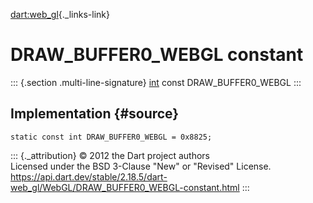 [dart:web\_gl](../../dart-web_gl/dart-web_gl-library){._links-link}

DRAW\_BUFFER0\_WEBGL constant
=============================

::: {.section .multi-line-signature}
[int](../../dart-core/int-class) const DRAW\_BUFFER0\_WEBGL
:::

Implementation {#source}
--------------

``` {.language-dart data-language="dart"}
static const int DRAW_BUFFER0_WEBGL = 0x8825;
```

::: {._attribution}
© 2012 the Dart project authors\
Licensed under the BSD 3-Clause \"New\" or \"Revised\" License.\
<https://api.dart.dev/stable/2.18.5/dart-web_gl/WebGL/DRAW_BUFFER0_WEBGL-constant.html>
:::

